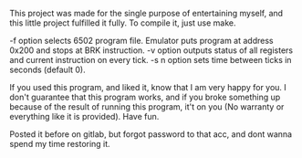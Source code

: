 This project was made for the single purpose of entertaining myself, and this little project fulfilled it fully.
To compile it, just use make.


-f 	   option selects 6502 program file. Emulator puts program at address 0x200 and stops at BRK instruction.
-v 	  option outputs status of all registers and current instruction on every tick.
-s n	  option sets time between ticks in seconds (default 0).


If you used this program, and liked it, know that I am very happy for you.
I don't guarantee that this program works, and if you broke something up because of the result of running this program,
 it't on you (No warranty or everything like it is provided).
 Have fun.


Posted it before on gitlab, but forgot password to that acc, and dont wanna spend my time restoring it.
